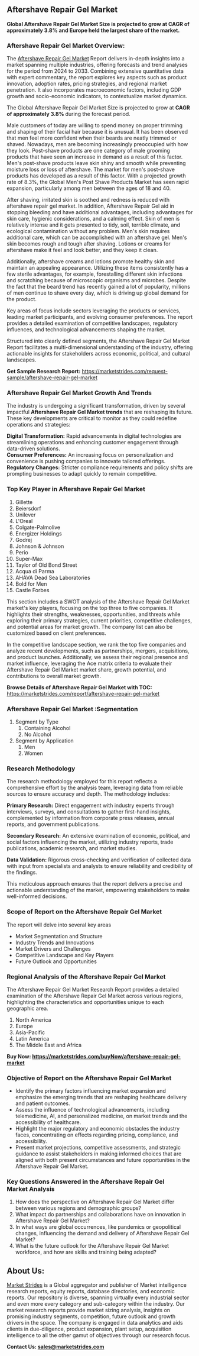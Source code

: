 <h2>Aftershave Repair Gel Market</h2>
<p><strong>Global Aftershave Repair Gel Market Size is projected to grow at CAGR of approximately 3.8% and Europe held the largest share of the market.</strong></p>
<h3>Aftershave Repair Gel Market Overview:</h3>
<p>The <a href="https://marketstrides.com/report/aftershave-repair-gel-market">Aftershave Repair Gel Market</a><strong>&nbsp;</strong>Report delivers in-depth insights into a market spanning multiple industries, offering forecasts and trend analyses for the period from 2024 to 2033. Combining extensive quantitative data with expert commentary, the report explores key aspects such as product innovation, adoption rates, pricing strategies, and regional market penetration. It also incorporates macroeconomic factors, including GDP growth and socio-economic indicators, to contextualize market dynamics.</p>
<p>The Global Aftershave Repair Gel Market Size is projected to grow at <strong>CAGR of approximately 3.8% </strong>during the forecast period.</p>
<p>Male customers of today are willing to spend money on proper trimming and shaping of their facial hair because it is unusual. It has been observed that men feel more confident when their beards are neatly trimmed or shaved. Nowadays, men are becoming increasingly preoccupied with how they look. Post-shave products are one category of male grooming products that have seen an increase in demand as a result of this factor. Men's post-shave products leave skin shiny and smooth while preventing moisture loss or loss of aftershave. The market for men's post-shave products has developed as a result of this factor. With a projected growth rate of 8.3%, the Global Men's Post Shave Products Market has seen rapid expansion, particularly among men between the ages of 18 and 40.</p>
<p>After shaving, irritated skin is soothed and redness is reduced with aftershave repair gel market. In addition, Aftershave Repair Gel aid in stopping bleeding and have additional advantages, including advantages for skin care, hygienic considerations, and a calming effect. Skin of men is relatively intense and it gets presented to tidy, soil, terrible climate, and ecological contamination without any problem. Men's skin requires additional care, which can be accomplished with an aftershave gel. Men's skin becomes rough and tough after shaving. Lotions or creams for aftershave make it feel and look better, and they keep it clean.</p>
<p>Additionally, aftershave creams and lotions promote healthy skin and maintain an appealing appearance. Utilizing these items consistently has a few sterile advantages, for example, forestalling different skin infections and scratching because of microscopic organisms and microbes. Despite the fact that the beard trend has recently gained a lot of popularity, millions of men continue to shave every day, which is driving up global demand for the product.</p>
<p>Key areas of focus include sectors leveraging the products or services, leading market participants, and evolving consumer preferences. The report provides a detailed examination of competitive landscapes, regulatory influences, and technological advancements shaping the market.</p>
<p>Structured into clearly defined segments, the&nbsp;Aftershave Repair Gel Market Report facilitates a multi-dimensional understanding of the industry, offering actionable insights for stakeholders across economic, political, and cultural landscapes.</p>
<p><strong>Get Sample Research Report:</strong> <a href="https://marketstrides.com/request-sample/aftershave-repair-gel-market">https://marketstrides.com/request-sample/aftershave-repair-gel-market</a></p>
<h3>Aftershave Repair Gel Market Growth And Trends</h3>
<p>The industry is undergoing a significant transformation, driven by several impactful <strong>Aftershave Repair Gel Market trends</strong>&nbsp;that are reshaping its future. These key developments are critical to monitor as they could redefine operations and strategies:</p>
<p><strong>Digital Transformation:</strong> Rapid advancements in digital technologies are streamlining operations and enhancing customer engagement through data-driven solutions.<br /><strong>Consumer Preferences:</strong> An increasing focus on personalization and convenience is pushing companies to innovate tailored offerings.<br /><strong>Regulatory Changes:</strong> Stricter compliance requirements and policy shifts are prompting businesses to adapt quickly to remain competitive.</p>
<h3>Top Key Player in Aftershave Repair Gel Market</h3>
<ol>
<li>Gillette</li>
<li>Beiersdorf</li>
<li>Unilever</li>
<li>L'Oreal</li>
<li>Colgate-Palmolive</li>
<li>Energizer Holdings</li>
<li>Godrej</li>
<li>Johnson &amp; Johnson</li>
<li>Perio</li>
<li>Super-Max</li>
<li>Taylor of Old Bond Street</li>
<li>Acqua di Parma</li>
<li>AHAVA Dead Sea Laboratories</li>
<li>Bold for Men</li>
<li>Castle Forbes</li>
</ol>
<p>This section includes a SWOT analysis of the Aftershave Repair Gel Market market's key players, focusing on the top three to five companies. It highlights their strengths, weaknesses, opportunities, and threats while exploring their primary strategies, current priorities, competitive challenges, and potential areas for market growth. The company list can also be customized based on client preferences.</p>
<p>In the competitive landscape section, we rank the top five companies and analyze recent developments, such as partnerships, mergers, acquisitions, and product launches. Additionally, we assess their regional presence and market influence, leveraging the Ace matrix criteria to evaluate their Aftershave Repair Gel Market market share, growth potential, and contributions to overall market growth.</p>
<p><strong>Browse Details of Aftershave Repair Gel Market with TOC:</strong> <a href="https://marketstrides.com/report/aftershave-repair-gel-market">https://marketstrides.com/report/aftershave-repair-gel-market</a></p>
<h3>Aftershave Repair Gel Market :Segmentation</h3>
<ol>
<li>Segment by Type
<ol>
<li>Containing Alcohol</li>
<li>No Alcohol</li>
</ol>
</li>
<li>Segment by Application
<ol>
<li>Men</li>
<li>Women</li>
</ol>
</li>
</ol>
<h3>Research Methodology</h3>
<p>The research methodology employed for this report reflects a comprehensive effort by the analysis team, leveraging data from reliable sources to ensure accuracy and depth. The methodology includes:</p>
<p><strong>Primary Research:</strong> Direct engagement with industry experts through interviews, surveys, and consultations to gather first-hand insights, complemented by information from corporate press releases, annual reports, and government publications.</p>
<p><strong>Secondary Research:</strong> An extensive examination of economic, political, and social factors influencing the market, utilizing industry reports, trade publications, academic research, and market studies.</p>
<p><strong>Data Validation:</strong> Rigorous cross-checking and verification of collected data with input from specialists and analysts to ensure reliability and credibility of the findings.</p>
<p>This meticulous approach ensures that the report delivers a precise and actionable understanding of the market, empowering stakeholders to make well-informed decisions.</p>
<h3>Scope of Report on the Aftershave Repair Gel Market</h3>
<p>The report will delve into several key areas</p>
<ul>
<li>Market Segmentation and Structure</li>
<li>Industry Trends and Innovations</li>
<li>Market Drivers and Challenges</li>
<li>Competitive Landscape and Key Players</li>
<li>Future Outlook and Opportunities</li>
</ul>
<h3>Regional Analysis of the Aftershave Repair Gel Market</h3>
<p>The Aftershave Repair Gel Market Research Report provides a detailed examination of the Aftershave Repair Gel Market across various regions, highlighting the characteristics and opportunities unique to each geographic area.</p>
<ol>
<li>North America</li>
<li>Europe</li>
<li>Asia-Pacific</li>
<li>Latin America</li>
<li>The Middle East and Africa</li>
</ol>
<p><strong>Buy Now:&nbsp;<a href="https://marketstrides.com/buyNow/aftershave-repair-gel-market">https://marketstrides.com/buyNow/aftershave-repair-gel-market</a></strong></p>
<h3><strong>Objective of Report on the Aftershave Repair Gel Market</strong></h3>
<ul>
<li>Identify the primary factors influencing market expansion and emphasize the emerging trends that are reshaping healthcare delivery and patient outcomes.</li>
<li>Assess the influence of technological advancements, including telemedicine, AI, and personalized medicine, on market trends and the accessibility of healthcare.</li>
<li>Highlight the major regulatory and economic obstacles the industry faces, concentrating on effects regarding pricing, compliance, and accessibility.</li>
<li>Present market projections, competitive assessments, and strategic guidance to assist stakeholders in making informed choices that are aligned with both present circumstances and future opportunities in the Aftershave Repair Gel Market.</li>
</ul>
<h3>Key Questions Answered in the&nbsp;Aftershave Repair Gel Market&nbsp;Analysis</h3>
<ol>
<li>How does the perspective on Aftershave Repair Gel Market differ between various regions and demographic groups?</li>
<li>What impact do partnerships and collaborations have on innovation in Aftershave Repair Gel Market?</li>
<li>In what ways are global occurrences, like pandemics or geopolitical changes, influencing the demand and delivery of Aftershave Repair Gel Market?</li>
<li>What is the future outlook for the Aftershave Repair Gel Market workforce, and how are skills and training being adapted?</li>
</ol>
<h2>About Us:</h2>
<p><a href="https://marketstrides.com/">Market Strides</a> is a Global aggregator and publisher of Market intelligence research reports, equity reports, database directories, and economic reports. Our repository is diverse, spanning virtually every industrial sector and even more every category and sub-category within the industry. Our market research reports provide market sizing analysis, insights on promising industry segments, competition, future outlook and growth drivers in the space. The company is engaged in data analytics and aids clients in due-diligence, product expansion, plant setup, acquisition intelligence to all the other gamut of objectives through our research focus.</p>
<p><strong>Contact Us: <a href="mailto:sales@marketstrides.com">sales@marketstrides.com</a></strong></p>
